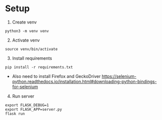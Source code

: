 # Setup
1. Create venv

```python3 -m venv venv```

2. Activate venv

```source venv/bin/activate```

3. Install requirements 

```pip install -r requirements.txt```

- Also need to install Firefox and GeckoDriver
https://selenium-python.readthedocs.io/installation.html#downloading-python-bindings-for-selenium

4. Run server
```
export FLASK_DEBUG=1
export FLASK_APP=server.py
flask run
```